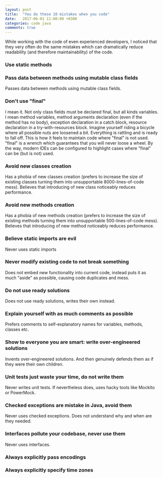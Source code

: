 ```yaml
---
layout: post
title:  "You do these 10 mistakes when you code"
date:   2017-06-01 11:00:00 +0300
categories: code java
comments: true
---
```


While working with the code of even experienced developers, I noticed that they very often do the same mistakes which can dramatically reduce readability (and therefore maintainability) of the code.

### Use static methods

### Pass data between methods using mutable class fields

Passes data between methods using mutable class fields.

### Don't use "final"

I mean it. Not only class fields must be declared final, but all kinds variables. I mean method variables, method arguments declaration (even if the method has no body), exception declaration in a catch block, resource declaration in a try-with-resources block.
Imagine yourself riding a bicycle where all possible nuts are loosened a bit. Everything is rattling and is ready to fall off. This is how it feels to maintain code where "final" is not used. "final" is a wrench which guarantees that you will never loose a wheel.
By the way, modern IDEs can be configured to highlight cases where "final" can be (but is not) used.

### Avoid new classes creation

Has a phobia of new classes creation (prefers to increase the size of existing classes turning them into unsupportable 8000-lines-of-code mess). Believes that introducing of new class noticeably reduces performance.

### Avoid new methods creation

Has a phobia of new methods creation (prefers to increase the size of existing methods turning them into unsupportable 500-lines-of-code mess). Believes that introducing of new method noticeably reduces performance.

### Believe static imports are evil

Never uses static imports

### Never modify existing code to not break something

Does not embed new functionality into current code, instead puts it as much "aside" as possible, causing code duplicates and mess.

### Do not use ready solutions

Does not use ready solutions, writes their own instead.

### Explain yourself with as much comments as possible

Prefers comments to self-explanatory names for variables, methods, classes etc.

### Show to everyone you are smart: write over-engineered solutions

Invents over-engineered solutions. And then genuinely defends them as if they were their own children.

### Unit tests just waste your time, do not write them

Never writes unit tests. If nevertheless does, uses hacky tools like Mockito or PowerMock.

### Checked exceptions are mistake in Java, avoid them

Never uses checked exceptions. Does not understand why and when are they needed.

### Interfaces pollute your codebase, never use them

Never uses interfaces.

### Always explicitly pass encodings

### Always explicitly specify time zones
